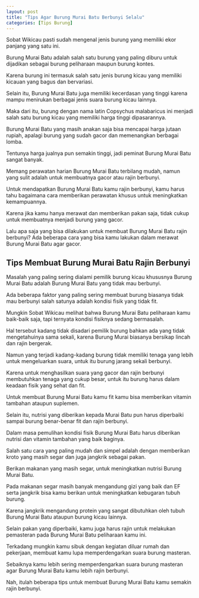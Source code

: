 ```yaml
---
layout: post
title: "Tips Agar Burung Murai Batu Berbunyi Selalu"
categories: [Tips Burung]
---
```


Sobat Wikicau pasti sudah mengenal jenis burung yang memiliki ekor panjang yang satu ini.

Burung Murai Batu adalah salah satu burung yang paling diburu untuk dijadikan sebagai burung peliharaan maupun burung kontes.

Karena burung ini termasuk salah satu jenis burung kicau yang memiliki kicauan yang bagus dan bervariasi.

Selain itu, Burung Murai Batu juga memiliki kecerdasan yang tinggi karena mampu menirukan berbagai jenis suara burung kicau lainnya.

Maka dari itu, burung dengan nama latin Copsychus malabaricus ini menjadi salah satu burung kicau yang memiliki harga tinggi dipasarannya.

Burung Murai Batu yang masih anakan saja bisa mencapai harga jutaan rupiah, apalagi burung yang sudah gacor dan memenangkan berbagai lomba.

Tentunya harga jualnya pun semakin tinggi, jadi peminat Burung Murai Batu sangat banyak.

Memang perawatan harian Burung Murai Batu terbilang mudah, namun yang sulit adalah untuk membuatnya gacor atau rajin berbunyi.

Untuk mendapatkan Burung Murai Batu kamu rajin berbunyi, kamu harus tahu bagaimana cara memberikan perawatan khusus untuk meningkatkan kemampuannya.

Karena jika kamu hanya merawat dan memberikan pakan saja, tidak cukup untuk membuatnya menjadi burung yang gacor.

Lalu apa saja yang bisa dilakukan untuk membuat Burung Murai Batu rajin berbunyi? Ada beberapa cara yang bisa kamu lakukan dalam merawat Burung Murai Batu agar gacor.

## Tips Membuat Burung Murai Batu Rajin Berbunyi

Masalah yang paling sering dialami pemilik burung kicau khususnya Burung Murai Batu adalah Burung Murai Batu yang tidak mau berbunyi.

Ada beberapa faktor yang paling sering membuat burung biasanya tidak mau berbunyi salah satunya adalah kondisi fisik yang tidak fit.

Mungkin Sobat Wikicau melihat bahwa Burung Murai Batu peliharaan kamu baik-baik saja, tapi ternyata kondisi fisiknya sedang bermasalah.

Hal tersebut kadang tidak disadari pemilik burung bahkan ada yang tidak mengetahuinya sama sekali, karena Burung Murai biasanya bersikap lincah dan rajin bergerak.

Namun yang terjadi kadang-kadang burung tidak memiliki tenaga yang lebih untuk mengeluarkan suara, untuk itu burung jarang sekali berbunyi.

Karena untuk menghasilkan suara yang gacor dan rajin berbunyi membutuhkan tenaga yang cukup besar, untuk itu burung harus dalam keadaan fisik yang sehat dan fit.

Untuk membuat Burung Murai Batu kamu fit kamu bisa memberikan vitamin tambahan ataupun suplemen.

Selain itu, nutrisi yang diberikan kepada Murai Batu pun harus diperbaiki sampai burung benar-benar fit dan rajin berbunyi.

Dalam masa pemulihan kondisi fisik Burung Murai Batu harus diberikan nutrisi dan vitamin tambahan yang baik baginya.

Salah satu cara yang paling mudah dan simpel adalah dengan memberikan kroto yang masih segar dan juga jangkrik sebagai pakan.

Berikan makanan yang masih segar, untuk meningkatkan nutrisi Burung Murai Batu.

Pada makanan segar masih banyak mengandung gizi yang baik dan EF serta jangkrik bisa kamu berikan untuk meningkatkan kebugaran tubuh burung.

Karena jangkrik mengandung protein yang sangat dibutuhkan oleh tubuh Burung Murai Batu ataupun burung kicau lainnya.

Selain pakan yang diperbaiki, kamu juga harus rajin untuk melakukan pemasteran pada Burung Murai Batu peliharaan kamu ini.

Terkadang mungkin kamu sibuk dengan kegiatan diluar rumah dan pekerjaan, membuat kamu lupa memperdengarkan suara burung masteran.

Sebaiknya kamu lebih sering memperdengarkan suara burung masteran agar Burung Murai Batu kamu lebih rajin berbunyi.

Nah, itulah beberapa tips untuk membuat Burung Murai Batu kamu semakin rajin berbunyi.